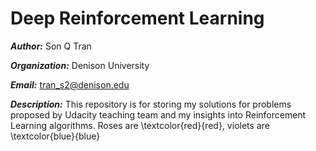 # Deep Reinforcement Learning

***Author:*** Son Q Tran

***Organization:*** Denison University

***Email:*** tran_s2@denison.edu

***Description:*** This repository is for storing my solutions for problems proposed by Udacity teaching team and my insights into Reinforcement Learning algorithms.
Roses are \textcolor{red}{red}, violets are \textcolor{blue}{blue}
